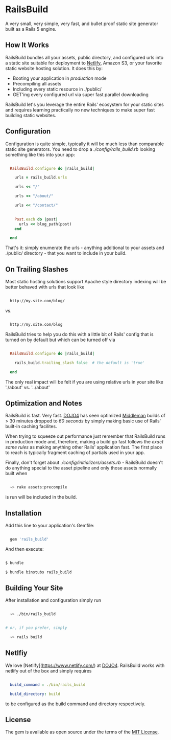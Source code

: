 # RailsBuild

A very small, very simple, very fast, and bullet proof static site generator
built as a Rails 5 engine.



## How It Works

RailsBuild bundles all your assets, public directory, and configured urls into
a static site suitable for deployment to [Netlify](https://www.netlify.com/), Amazon S3, or your favorite
static website hosting solution.  It does this by:

- Booting your application in *production* mode
- Precompiling all assets
- Including every static resource in ./public/
- GET'ing every configured url via super fast parallel downloading

RailsBuild let's you leverage the entire Rails' ecosystem for your static
sites and requires learning practically no new techniques to make super fast
building static websites.



## Configuration

Configuration is quite simple, typically it will be much less than comparable
static site generators.  You need to drop a *./config/rails_build.rb* looking
something like this into your app:

```ruby

  RailsBuild.configure do |rails_build|

    urls = rails_build.urls

    urls << "/"

    urls << "/about/"

    urls << "/contact/"

 
    Post.each do |post|
      urls << blog_path(post) 
    end

  end


```

That's it: simply enumerate the urls - anything additional to your assets and
./public/ directory - that you want to include in your build.

## On Trailing Slashes

Most static hosting solutions support Apache style directory indexing will be
better behaved with urls that look like

```markdown

  http://my.site.com/blog/

```

vs.

```markdown

  http://my.site.com/blog

```

RailsBuild tries to help you do this with a little bit of Rails' config that
is turned on by default but which can be turned off via

```ruby

  RailsBuild.configure do |rails_build|

    rails_build.trailing_slash false  # the default is 'true'

  end

```

The only real impact will be felt if you are using relative urls in your site
like './about' vs. '../about'



## Optimization and Notes


RailsBuild is fast.  Very fast.  [DOJO4](http://dojo4.com) has seen optimized [Middleman](https://middlemanapp.com/) builds of > 30 minutes dropped to *60 seconds* by simply making basic use of Rails' built-in caching facilites.

When trying to squeeze out performance just remember that RailsBuild runs in
production mode and, therefore, making a build go fast follows the *exact same
rules* as making anything other Rails' application fast.  The first place to
reach is typically fragment caching of partials used in your app.

Finally, don't forget about *./config/initializers/assets.rb* - RailsBuild
doesn't do anything special to the asset pipeline and only those assets
normally built when

```bash

  ~> rake assets:precompile

```

is run will be included in the build.



## Installation

Add this line to your application's Gemfile:

```ruby

  gem 'rails_build'


```

And then execute:

```bash

$ bundle

$ bundle binstubs rails_build


```



## Building Your Site


After installation and configuration simply run

```bash

  ~> ./bin/rails_build


# or, if you prefer, simply

  ~> rails build


```



## Netlfiy

We love [Netlify[(https://www.netlify.com/) at [DOJO4](http://dojo4.com).  RailsBuild works with netlify
out of the box and simply requires

```yaml

  build_command : ./bin/rails_build

  build_directory: build

```

to be configured as the build command and directory respectively.



## License

The gem is available as open source under the terms of the [MIT License](http://opensource.org/licenses/MIT).
